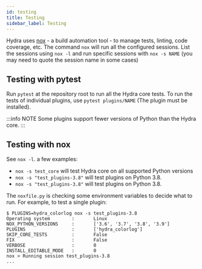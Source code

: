 ```yaml
---
id: testing
title: Testing
sidebar_label: Testing
---
```


Hydra uses [nox](https://github.com/theacodes/nox) - a build automation tool - to manage tests, linting, code coverage, etc.
The command `nox` will run all the configured sessions. List the sessions using `nox -l` and 
run specific sessions with `nox -s NAME` (you may need to quote the session name in some cases)

## Testing with pytest
Run `pytest` at the repository root to run all the Hydra core tests.
To run the tests of individual plugins, use `pytest plugins/NAME` (The plugin must be installed).

:::info NOTE
Some plugins support fewer versions of Python than the Hydra core.
:::

## Testing with nox
See `nox -l`. a few examples:
* `nox -s test_core` will test Hydra core on all supported Python versions
* `nox -s "test_plugins-3.8"` will test plugins on Python 3.8.
* `nox -s "test_plugins-3.8"` will test plugins on Python 3.8.

The `noxfile.py` is checking some environment variables to decide what to run. For example,
to test a single plugin:
```shell {4}
$ PLUGINS=hydra_colorlog nox -s test_plugins-3.8
Operating system        :       Linux
NOX_PYTHON_VERSIONS     :       ['3.6', '3.7', '3.8', '3.9']
PLUGINS                 :       ['hydra_colorlog']
SKIP_CORE_TESTS         :       False
FIX                     :       False
VERBOSE                 :       0
INSTALL_EDITABLE_MODE   :       0
nox > Running session test_plugins-3.8
...
```